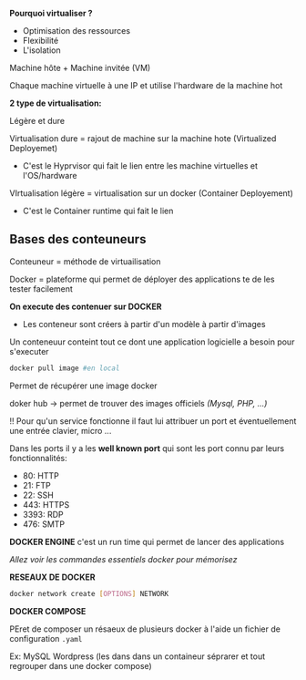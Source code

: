 **Pourquoi virtualiser ?**
- Optimisation des ressources
- Flexibilité
- L'isolation


Machine hôte
	+
Machine invitée (VM)

Chaque machine virtuelle à une IP et utilise l'hardware de la machine hot


**2 type de virtualisation:**

Légère et dure

Virtualisation dure = rajout de machine sur la machine hote (Virtualized Deployemet)
-  C'est le Hyprvisor qui fait le lien entre les machine virtuelles et l'OS/hardware
  
VIrtualisation légère = virtualisation sur un docker (Container Deployement)
- C'est le Container runtime qui fait le lien


## Bases des conteuneurs


Conteuneur = méthode de virtuailisation


Docker = plateforme qui permet de déployer des applications te de les tester facilement


**On execute des contenuer sur DOCKER**
- Les conteneur sont créers à partir d'un modèle à partir d'images

Un conteneuur conteint tout ce dont une application logicielle a besoin pour s'executer


```sh
docker pull image #en local
```

Permet de récupérer une image docker

doker hub -> permet de trouver des images officiels *(Mysql, PHP, ...)*


!! Pour qu'un service fonctionne il faut lui attribuer un port et éventuellement une entrée clavier, micro ...

Dans les ports il y a les **well known port** qui sont les port connu par leurs fonctionnalités:
- 80: HTTP
- 21: FTP
- 22: SSH
- 443: HTTPS
- 3393: RDP
- 476: SMTP


 **DOCKER ENGINE** c'est un run time qui permet de lancer des applications


*Allez voir les commandes essentiels docker pour mémorisez*


**RESEAUX DE DOCKER**

```sh
docker network create [OPTIONS] NETWORK
```


**DOCKER COMPOSE**

PEret de composer un résaeux de plusieurs docker à l'aide un fichier de configuration `.yaml`

Ex: MySQL Wordpress (les dans dans un containeur séprarer et tout regrouper dans une docker compose)


